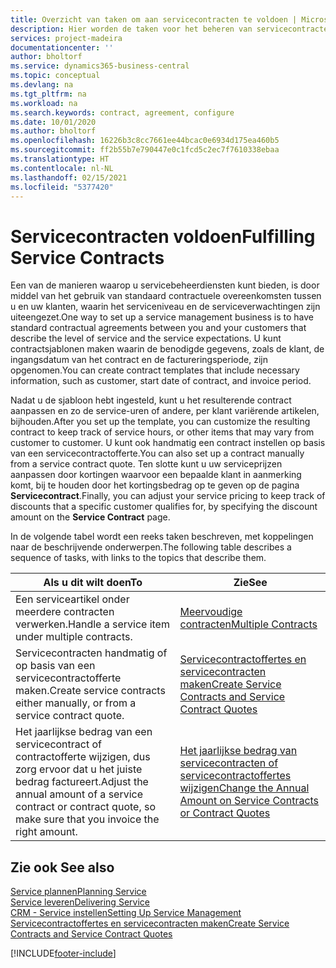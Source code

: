 ```yaml
---
title: Overzicht van taken om aan servicecontracten te voldoen | Microsoft Docs
description: Hier worden de taken voor het beheren van servicecontracten met klanten beschreven.
services: project-madeira
documentationcenter: ''
author: bholtorf
ms.service: dynamics365-business-central
ms.topic: conceptual
ms.devlang: na
ms.tgt_pltfrm: na
ms.workload: na
ms.search.keywords: contract, agreement, configure
ms.date: 10/01/2020
ms.author: bholtorf
ms.openlocfilehash: 16226b3c8cc7661ee44bcac0e6934d175ea460b5
ms.sourcegitcommit: ff2b55b7e790447e0c1fcd5c2ec7f7610338ebaa
ms.translationtype: HT
ms.contentlocale: nl-NL
ms.lasthandoff: 02/15/2021
ms.locfileid: "5377420"
---
```

# <a name="fulfilling-service-contracts"></a><span data-ttu-id="ab686-103">Servicecontracten voldoen</span><span class="sxs-lookup"><span data-stu-id="ab686-103">Fulfilling Service Contracts</span></span> 
<span data-ttu-id="ab686-104">Een van de manieren waarop u servicebeheerdiensten kunt bieden, is door middel van het gebruik van standaard contractuele overeenkomsten tussen u en uw klanten, waarin het serviceniveau en de serviceverwachtingen zijn uiteengezet.</span><span class="sxs-lookup"><span data-stu-id="ab686-104">One way to set up a service management business is to have standard contractual agreements between you and your customers that describe the level of service and the service expectations.</span></span> <span data-ttu-id="ab686-105">U kunt contractsjablonen maken waarin de benodigde gegevens, zoals de klant, de ingangsdatum van het contract en de factureringsperiode, zijn opgenomen.</span><span class="sxs-lookup"><span data-stu-id="ab686-105">You can create contract templates that include necessary information, such as customer, start date of contract, and invoice period.</span></span>  
  
<span data-ttu-id="ab686-106">Nadat u de sjabloon hebt ingesteld, kunt u het resulterende contract aanpassen en zo de service-uren of andere, per klant variërende artikelen, bijhouden.</span><span class="sxs-lookup"><span data-stu-id="ab686-106">After you set up the template, you can customize the resulting contract to keep track of service hours, or other items that may vary from customer to customer.</span></span> <span data-ttu-id="ab686-107">U kunt ook handmatig een contract instellen op basis van een servicecontractofferte.</span><span class="sxs-lookup"><span data-stu-id="ab686-107">You can also set up a contract manually from a service contract quote.</span></span> <span data-ttu-id="ab686-108">Ten slotte kunt u uw serviceprijzen aanpassen door kortingen waarvoor een bepaalde klant in aanmerking komt, bij te houden door het kortingsbedrag op te geven op de pagina **Servicecontract**.</span><span class="sxs-lookup"><span data-stu-id="ab686-108">Finally, you can adjust your service pricing to keep track of discounts that a specific customer qualifies for, by specifying the discount amount on the **Service Contract** page.</span></span>  

<span data-ttu-id="ab686-109">In de volgende tabel wordt een reeks taken beschreven, met koppelingen naar de beschrijvende onderwerpen.</span><span class="sxs-lookup"><span data-stu-id="ab686-109">The following table describes a sequence of tasks, with links to the topics that describe them.</span></span>   
  
|<span data-ttu-id="ab686-110">**Als u dit wilt doen**</span><span class="sxs-lookup"><span data-stu-id="ab686-110">**To**</span></span>|<span data-ttu-id="ab686-111">**Zie**</span><span class="sxs-lookup"><span data-stu-id="ab686-111">**See**</span></span>|  
|------------|-------------|  
|<span data-ttu-id="ab686-112">Een serviceartikel onder meerdere contracten verwerken.</span><span class="sxs-lookup"><span data-stu-id="ab686-112">Handle a service item under multiple contracts.</span></span> | [<span data-ttu-id="ab686-113">Meervoudige contracten</span><span class="sxs-lookup"><span data-stu-id="ab686-113">Multiple Contracts</span></span>](service-multiple-contracts.md)|  
|<span data-ttu-id="ab686-114">Servicecontracten handmatig of op basis van een servicecontractofferte maken.</span><span class="sxs-lookup"><span data-stu-id="ab686-114">Create service contracts either manually, or from a service contract quote.</span></span>| [<span data-ttu-id="ab686-115">Servicecontractoffertes en servicecontracten maken</span><span class="sxs-lookup"><span data-stu-id="ab686-115">Create Service Contracts and Service Contract Quotes</span></span>](service-how-to-create-service-contracts-and-service-contract-quotes.md)|
|<span data-ttu-id="ab686-116">Het jaarlijkse bedrag van een servicecontract of contractofferte wijzigen, dus zorg ervoor dat u het juiste bedrag factureert.</span><span class="sxs-lookup"><span data-stu-id="ab686-116">Adjust the annual amount of a service contract or contract quote, so make sure that you invoice the right amount.</span></span>|[<span data-ttu-id="ab686-117">Het jaarlijkse bedrag van servicecontracten of servicecontractoffertes wijzigen</span><span class="sxs-lookup"><span data-stu-id="ab686-117">Change the Annual Amount on Service Contracts or Contract Quotes</span></span>](service-how-to-change-the-annual-amount-on-service-contracts-or-contract-quotes.md)|

## <a name="see-also"></a><span data-ttu-id="ab686-118">Zie ook </span><span class="sxs-lookup"><span data-stu-id="ab686-118">See also</span></span>
[<span data-ttu-id="ab686-119">Service plannen</span><span class="sxs-lookup"><span data-stu-id="ab686-119">Planning Service</span></span>](service-plan-service.md)  
[<span data-ttu-id="ab686-120">Service leveren</span><span class="sxs-lookup"><span data-stu-id="ab686-120">Delivering Service</span></span>](service-deliver-service.md)  
[<span data-ttu-id="ab686-121">CRM - Service instellen</span><span class="sxs-lookup"><span data-stu-id="ab686-121">Setting Up Service Management</span></span>](service-setup-service.md)  
[<span data-ttu-id="ab686-122">Servicecontractoffertes en servicecontracten maken</span><span class="sxs-lookup"><span data-stu-id="ab686-122">Create Service Contracts and Service Contract Quotes</span></span>](service-how-to-create-service-contracts-and-service-contract-quotes.md)  


[!INCLUDE[footer-include](includes/footer-banner.md)]